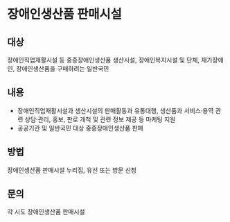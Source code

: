 # 장애인생산품 판매시설

## 대상
장애인직업재활시설 등 중증장애인생산품 생산시설, 장애인복지시설 및 단체, 재가장애인, 장애인생산품을 구매하려는 일반국민

## 내용
- 장애인직업재활시설과 생산시설의 판매활동과 유통대행, 생산품과 서비스·용역 관련 상담·관리, 홍보, 판로 개척 및 관련 정보 제공 등 마케팅 지원
- 공공기관 및 일반국민 대상 중증장애인생산품 판매

## 방법
장애인생산품 판매시설 누리집, 유선 또는 방문 신청

## 문의
각 시도 장애인생산품 판매시설
